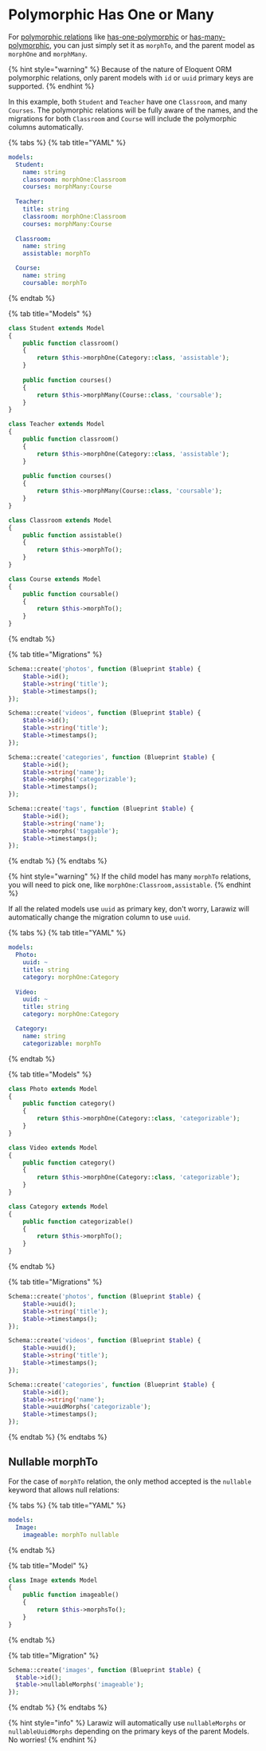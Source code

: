 # Polymorphic Has One or Many

For [polymorphic relations](https://laravel.com/docs/7.x/eloquent-relationships#polymorphic-relationships) like [has-one-polymorphic](https://laravel.com/docs/7.x/eloquent-relationships#one-to-one-polymorphic-relations) or [has-many-polymorphic](https://laravel.com/docs/7.x/eloquent-relationships#one-to-many-polymorphic-relations), you can just simply set it as `morphTo`, and the parent model as `morphOne` and `morphMany`.

{% hint style="warning" %}
Because of the nature of Eloquent ORM polymorphic relations, only parent models with `id` or `uuid` primary keys are supported.
{% endhint %}

In this example, both `Student` and `Teacher` have one `Classroom`, and many `Courses`. The polymorphic relations will be fully aware of the names, and the migrations for both `Classroom` and `Course` will include the polymorphic columns automatically.

{% tabs %}
{% tab title="YAML" %}
```yaml
models:
  Student:
    name: string
    classroom: morphOne:Classroom
    courses: morphMany:Course
  
  Teacher:
    title: string
    classroom: morphOne:Classroom
    courses: morphMany:Course
    
  Classroom:
    name: string
    assistable: morphTo

  Course:
    name: string
    coursable: morphTo
```
{% endtab %}

{% tab title="Models" %}
```php
class Student extends Model
{
    public function classroom()
    {
        return $this->morphOne(Category::class, 'assistable');
    }
    
    public function courses()
    {
        return $this->morphMany(Course::class, 'coursable');
    }
}

class Teacher extends Model
{
    public function classroom()
    {
        return $this->morphOne(Category::class, 'assistable');
    }
    
    public function courses()
    {
        return $this->morphMany(Course::class, 'coursable');
    }
}

class Classroom extends Model
{
    public function assistable()
    {
        return $this->morphTo();
    }
}

class Course extends Model
{
    public function coursable()
    {
        return $this->morphTo();
    }
}
```
{% endtab %}

{% tab title="Migrations" %}
```php
Schema::create('photos', function (Blueprint $table) {
    $table->id();
    $table->string('title');
    $table->timestamps();
});

Schema::create('videos', function (Blueprint $table) {
    $table->id();
    $table->string('title');
    $table->timestamps();
});

Schema::create('categories', function (Blueprint $table) {
    $table->id();
    $table->string('name');
    $table->morphs('categorizable');
    $table->timestamps();
});

Schema::create('tags', function (Blueprint $table) {
    $table->id();
    $table->string('name');
    $table->morphs('taggable');
    $table->timestamps();
});
```
{% endtab %}
{% endtabs %}

{% hint style="warning" %}
If the child model has many `morphTo` relations, you will need to pick one, like `morphOne:Classroom,assistable`.
{% endhint %}

If all the related models use `uuid` as primary key, don't worry, Larawiz will automatically change the migration column to use `uuid`.

{% tabs %}
{% tab title="YAML" %}
```yaml
models:
  Photo:
    uuid: ~
    title: string
    category: morphOne:Category
  
  Video:
    uuid: ~
    title: string
    category: morphOne:Category

  Category:
    name: string
    categorizable: morphTo
```
{% endtab %}

{% tab title="Models" %}
```php
class Photo extends Model
{
    public function category()
    {
        return $this->morphOne(Category::class, 'categorizable');
    }
}

class Video extends Model
{
    public function category()
    {
        return $this->morphOne(Category::class, 'categorizable');
    }
}

class Category extends Model
{
    public function categorizable()
    {
        return $this->morphTo();
    }
}
```
{% endtab %}

{% tab title="Migrations" %}
```php
Schema::create('photos', function (Blueprint $table) {
    $table->uuid();
    $table->string('title');
    $table->timestamps();
});

Schema::create('videos', function (Blueprint $table) {
    $table->uuid();
    $table->string('title');
    $table->timestamps();
});

Schema::create('categories', function (Blueprint $table) {
    $table->id();
    $table->string('name');
    $table->uuidMorphs('categorizable');
    $table->timestamps();
});
```
{% endtab %}
{% endtabs %}

## Nullable morphTo

For the case of `morphTo` relation, the only method accepted is the `nullable` keyword that allows null relations:

{% tabs %}
{% tab title="YAML" %}
```yaml
models:
  Image:
    imageable: morphTo nullable
```
{% endtab %}

{% tab title="Model" %}
```php
class Image extends Model
{
    public function imageable()
    {
        return $this->morphsTo();
    }
}
```
{% endtab %}

{% tab title="Migration" %}
```php
Schema::create('images', function (Blueprint $table) {
  $table->id();
  $table->nullableMorphs('imageable');
});
```
{% endtab %}
{% endtabs %}

{% hint style="info" %}
Larawiz will automatically use `nullableMorphs` or `nullableUuidMorphs` depending on the primary keys of the parent Models. No worries!
{% endhint %}

